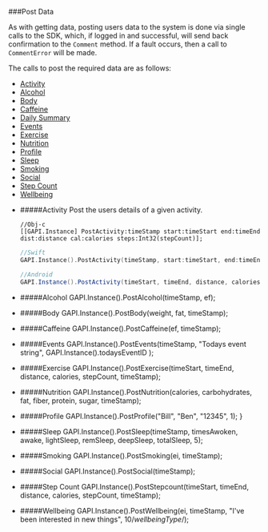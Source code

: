 ###Post Data

As with getting data, posting users data to the system is done via single calls to the SDK, which, if logged in and successful, will send back confirmation to the `Comment` method. If a fault occurs, then a call to `CommentError` will be made.

The calls to post the required data are as follows:

- [Activity](#activity)
- [Alcohol](#alcohol)
- [Body](#body)
- [Caffeine](#caffeine)
- [Daily Summary](#dailysummary)
- [Events](#events)
- [Exercise](#exercise)
- [Nutrition](#nutrition)
- [Profile](#profile)
- [Sleep](#sleep)
- [Smoking](#smoking)
- [Social](#social)
- [Step Count](#step-count)
- [Wellbeing](#wellbeing) 



* #####Activity
	Post the users details of a given activity.

    ```obj-c
    //Obj-c
    [[GAPI.Instance] PostActivity:timeStamp start:timeStart end:timeEnd dist:distance cal:calories steps:Int32(stepCount)];
    ```
    ```swift
    //Swift
    GAPI.Instance().PostActivity(timeStamp, start:timeStart, end:timeEnd, dist:distance, cal:calories, steps:Int32(stepCount));
    ```
    ```java
    //Android
    GAPI.Instance().PostActivity(timeStart, timeEnd, distance, calories, stepCount, timeStamp);
    ```


* #####Alcohol
	GAPI.Instance().PostAlcohol(timeStamp, ef);

* #####Body
	GAPI.Instance().PostBody(weight, fat, timeStamp);

* #####Caffeine
	GAPI.Instance().PostCaffeine(ef, timeStamp);

* #####Events
	GAPI.Instance().PostEvents(timeStamp, "Todays event string", GAPI.Instance().todaysEventID );

* #####Exercise
	GAPI.Instance().PostExercise(timeStart, timeEnd, distance, calories, stepCount, timeStamp);

* #####Nutrition
	GAPI.Instance().PostNutrition(calories, carbohydrates, fat, fiber, protein, sugar, timeStamp);

* #####Profile
	GAPI.Instance().PostProfile("Bill", "Ben", "12345", 1); }

* #####Sleep
	GAPI.Instance().PostSleep(timeStamp, timesAwoken, awake, lightSleep, remSleep, deepSleep, totalSleep, 5);

* #####Smoking
	GAPI.Instance().PostSmoking(ei, timeStamp);

* #####Social
	GAPI.Instance().PostSocial(timeStamp);

* #####Step Count
	GAPI.Instance().PostStepcount(timeStart, timeEnd, distance, calories, stepCount, timeStamp);

* #####Wellbeing
	GAPI.Instance().PostWellbeing(ei, timeStamp, "I've been interested in new things", 10/*wellbeingType*/);
